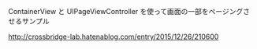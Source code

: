 ContainerView と UIPageViewController を使って画面の一部をページングさせるサンプル

http://crossbridge-lab.hatenablog.com/entry/2015/12/26/210600
